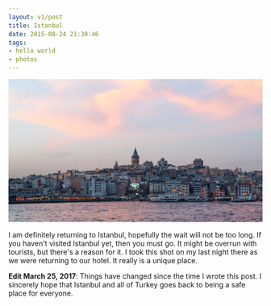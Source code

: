 ```yaml
---
layout: v1/post
title: Istanbul
date: 2015-08-24 21:30:46
tags:
- hello world
- photos
---
```

<img class="img-responsive center-block" src="/assets/150824/istanbul.jpg" alt="Galata Bridge">

I am definitely returning to Istanbul, hopefully the wait will not be too long. If you haven't visited Istanbul yet, then you must go. It might be overrun with tourists, but there's a reason for it. I took this shot on my last night there as we were returning to our hotel. It really is a unique place.

**Edit March 25, 2017**: Things have changed since the time I wrote this post. I sincerely hope that Istanbul and all of Turkey goes back to being a safe place for everyone.